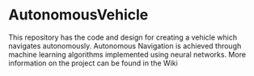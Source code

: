 # AutonomousVehicle
This repository has the code and design for creating a vehicle which navigates autonomously. 
Autonomous Navigation is achieved through machine learning algorithms implemented using neural networks.
More information on the project can be found in the Wiki
